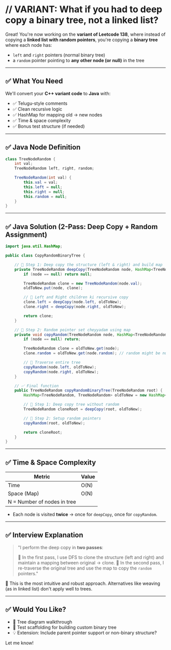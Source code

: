 # // VARIANT: What if you had to deep copy a binary tree, not a linked list?

Great! You're now working on the **variant of Leetcode 138**, where instead of copying a **linked list with random pointers**, you're copying a **binary tree** where each node has:

* `left` and `right` pointers (normal binary tree)
* a `random` pointer pointing to **any other node (or null)** in the tree

---

## ✅ What You Need

We'll convert your **C++ variant code** to **Java** with:

* ✅ Telugu-style comments
* ✅ Clean recursive logic
* ✅ HashMap for mapping old → new nodes
* ✅ Time & space complexity
* ✅ Bonus test structure (if needed)

---

## ✅ Java Node Definition

```java
class TreeNodeRandom {
    int val;
    TreeNodeRandom left, right, random;

    TreeNodeRandom(int val) {
        this.val = val;
        this.left = null;
        this.right = null;
        this.random = null;
    }
}
```

---

## ✅ Java Solution (2-Pass: Deep Copy + Random Assignment)

```java
import java.util.HashMap;

public class CopyRandomBinaryTree {

    // 🔁 Step 1: Deep copy the structure (left & right) and build map
    private TreeNodeRandom deepCopy(TreeNodeRandom node, HashMap<TreeNodeRandom, TreeNodeRandom> oldToNew) {
        if (node == null) return null;

        TreeNodeRandom clone = new TreeNodeRandom(node.val);
        oldToNew.put(node, clone);

        // 🔁 Left and Right children ki recursive copy
        clone.left = deepCopy(node.left, oldToNew);
        clone.right = deepCopy(node.right, oldToNew);

        return clone;
    }

    // 🔁 Step 2: Random pointer set cheyyadam using map
    private void copyRandom(TreeNodeRandom node, HashMap<TreeNodeRandom, TreeNodeRandom> oldToNew) {
        if (node == null) return;

        TreeNodeRandom clone = oldToNew.get(node);
        clone.random = oldToNew.get(node.random); // random might be null → map.get(null) = null

        // 🔁 Traverse entire tree
        copyRandom(node.left, oldToNew);
        copyRandom(node.right, oldToNew);
    }

    // ✅ Final function
    public TreeNodeRandom copyRandomBinaryTree(TreeNodeRandom root) {
        HashMap<TreeNodeRandom, TreeNodeRandom> oldToNew = new HashMap<>();

        // 🧱 Step 1: Deep copy tree without random
        TreeNodeRandom cloneRoot = deepCopy(root, oldToNew);

        // 🔗 Step 2: Setup random pointers
        copyRandom(root, oldToNew);

        return cloneRoot;
    }
}
```

---

## ✅ Time & Space Complexity

| Metric                      | Value |
| --------------------------- | ----- |
| Time                        | O(N)  |
| Space (Map)                 | O(N)  |
| N = Number of nodes in tree |       |

* Each node is visited **twice** → once for `deepCopy`, once for `copyRandom`.

---

## ✅ Interview Explanation

> "I perform the deep copy in **two passes**:
>
> 🔹 In the first pass, I use DFS to clone the structure (left and right) and maintain a mapping between original → clone.
> 🔹 In the second pass, I re-traverse the original tree and use the map to copy the `random` pointers."

🧠 This is the most intuitive and robust approach. Alternatives like weaving (as in linked list) don't apply well to trees.

---

## ✅ Would You Like?

* 📐 Tree diagram walkthrough
* 🧪 Test scaffolding for building custom binary tree
* 💡 Extension: Include parent pointer support or non-binary structure?

Let me know!
